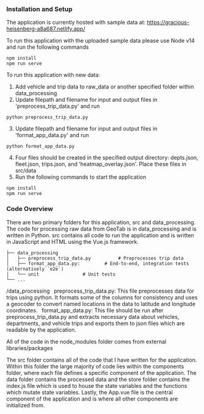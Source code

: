 ### Installation and Setup
The application is currently hosted with sample data at: https://gracious-heisenberg-a8a687.netlify.app/

To run this application with the uploaded sample data please use Node v14 and run the following commands
```
npm install
npm run serve
```

To run this application with new data:
1. Add vehicle and trip data to raw_data or another specified folder within data_processing
2. Update filepath and filename for input and output files in 'preprocess_trip_data.py' and run
```
python preprocess_trip_data.py
```
3. Update filepath and filename for input and output files in 'format_app_data.py' and run
```
python format_app_data.py
```
4. Four files should be created in the specified output directory: depts.json, fleet.json, trips.json, and 'heatmap_overlay.json'. Place these files in src/data
5. Run the following commands to start the application
```
npm install
npm run serve
```

### Code Overview
There are two primary folders for this application, src and data_processing. The code for processing raw data from GeoTab is in data_processing and is written in Python. src contains all code to run the application and is written in JavaScript and HTML using the Vue.js framework.

    ├── data_processing                 
    │   ├── preprocess_trip_data.py          # Preprocesses trip data
    │   ├── format_app_data.py:         # End-to-end, integration tests (alternatively `e2e`)
    │   └── unit                # Unit tests
    └── ...

/data_processing
&ensp;preprocess_trip_data.py: This file preprocesses data for trips using python. It formats some of the columns for  consistency and uses a geocoder to convert named locations in the data to latitude and longitude coordinates.
&ensp;format_app_data.py: This file should be run after preprocess_trip_data.py and extracts necessary data about vehicles, departments, and vehicle trips and exports them to json files which are readable by the application.

All of the code in the node_modules folder comes from external libraries/packages

The src folder contains all of the code that I have written for the application. Within this folder the large majority of code lies within the components folder, where each file defines a specific component of the application. The data folder contains the processed data and the store folder contains the index.js file which is used to house the state variables and the functions which mutate state variables. Lastly, the App.vue file is the central component of the application and is where all other components are initialized from.


 